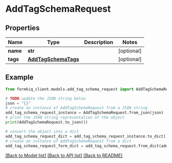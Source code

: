 # AddTagSchemaRequest


## Properties

Name | Type | Description | Notes
------------ | ------------- | ------------- | -------------
**name** | **str** |  | [optional] 
**tags** | [**AddTagSchemaTags**](AddTagSchemaTags.md) |  | [optional] 

## Example

```python
from formkiq_client.models.add_tag_schema_request import AddTagSchemaRequest

# TODO update the JSON string below
json = "{}"
# create an instance of AddTagSchemaRequest from a JSON string
add_tag_schema_request_instance = AddTagSchemaRequest.from_json(json)
# print the JSON string representation of the object
print(AddTagSchemaRequest.to_json())

# convert the object into a dict
add_tag_schema_request_dict = add_tag_schema_request_instance.to_dict()
# create an instance of AddTagSchemaRequest from a dict
add_tag_schema_request_form_dict = add_tag_schema_request.from_dict(add_tag_schema_request_dict)
```
[[Back to Model list]](../README.md#documentation-for-models) [[Back to API list]](../README.md#documentation-for-api-endpoints) [[Back to README]](../README.md)


